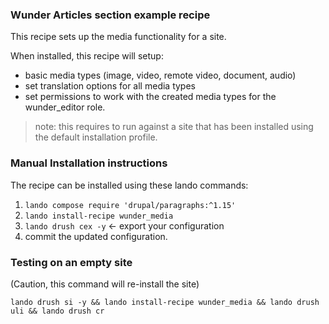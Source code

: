 ### Wunder Articles section example recipe

This recipe sets up the media functionality for a site.

When installed, this recipe will setup:

* basic media types (image, video, remote video, document, audio)
* set translation options for all media types
* set permissions to work with the created media types for the wunder_editor role.

> note: this requires to run against a site that has been installed using the default installation profile.

### Manual Installation instructions

The recipe can be installed using these lando commands:

1. `lando compose require 'drupal/paragraphs:^1.15'`
2. `lando install-recipe wunder_media`
3. `lando drush cex -y` <- export your configuration
4. commit the updated configuration.

### Testing on an empty site

(Caution, this command will re-install the site)

```shell
lando drush si -y && lando install-recipe wunder_media && lando drush uli && lando drush cr
```

